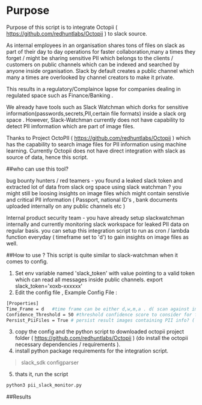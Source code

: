 # Purpose
Purpose of this script is to integrate Octopii ( https://github.com/redhuntlabs/Octopii ) to slack source. 

As internal employees in an organisation shares tons of files on slack as part of their day to day operations for faster collaboration,many a times they forget / might be sharing  sensitive PII which belongs to the clients / customers on public channels which can be indexed and searched by anyone inside organisation. Slack by default creates a public channel which many a times are overlooked by channel creators to make it private.

This results in a regulatory/Complaince lapse for companies dealing in regulated space such as Finance/Banking .

We already have tools such as Slack Watchman which dorks for sensitive information(passwords,secrets,PII,certain file formats) inside a slack org space . However, Slack-Watchman currently does not have capability to detect PII imformation which are part of image files.

Thanks to Project OctoPII ( https://github.com/redhuntlabs/Octopii ) which has the capability to search image files for PII information using machine learning. Currently Octopii does not have direct integration with slack as source of data, hence this script.

##who can use this tool?

bug bounty hunters / red teamers - you found a leaked slack token and extracted lot of data from slack org space using slack watchman ? you might still be loosing insights on image files which might contain senstivie and critical PII information ( Passport, national ID's , bank documents uploaded internally on any public channels etc ) 

Internal product security team - you have already setup slackwatchman internally and currently monitoring slack workspace for leaked PII data on regular basis. you can setup this integration script to run as cron / lambda function everyday ( timeframe set to 'd') to gain insights on image files as well.

##How to use ?
This script is quite similar to slack-watchman when it comes to config. 

1. Set env variable named 'slack_token' with value pointing to a valid token which can read all  messages inside public channels.
        export slack_token='xoxb-xxxxxx'
2. Edit the config file ,
Example Config File :

```bash
[Properties]
Time_Frame = d   #time frame can be either d,w,m,a . d( scan against image files which were uploaded from past 24 hours)  , w (uploaded from past week) . m (uploaded from past month) , a (all time)
Confidence_Threshold = 50 #threshold confidence score to consider for final result set, leave at 50 by default . check Octopii documentation to understaind more. you can increase this to 75+ if you want less false positive and also ready to miss out true negatives.
Persist_PiiFiles = True # persist result images containing PII info? ( useful for red teamers / bounty hunters ) option values : False / True
```
3. copy the config and the python script to downloaded octopii project folder ( https://github.com/redhuntlabs/Octopii ) (do install the octopii necessary dependencies / requirements ).
4. install python package requirements for the integration script.
  > slack_sdk
  > configparser
  
5. thats it, run the script 
  ```bash
  python3 pii_slack_monitor.py
  ```

##Results
